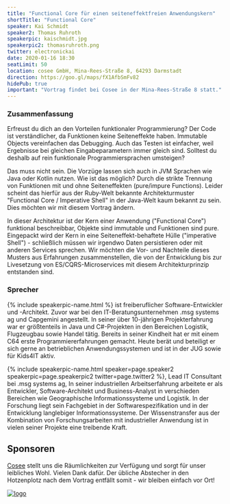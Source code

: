 ```yaml
---
title: "Functional Core für einen seiteneffektfreien Anwendungskern"
shortTitle: "Functional Core"
speaker: Kai Schmidt
speaker2: Thomas Ruhroth
speakerpic: kaischmidt.jpg
speakerpic2: thomasruhroth.png
twitter: electronickai
date: 2020-01-16 18:30
seatLimit: 50
location: cosee GmbH, Mina-Rees-Straße 8, 64293 Darmstadt
direction: https://goo.gl/maps/fX1AfbSmFv82
hidePub: true
important: "Vortrag findet bei Cosee in der Mina-Rees-Straße 8 statt."
---
```


### Zusammenfassung

Erfreust du dich an den Vorteilen funktionaler Programmierung? Der Code ist verständlicher, da Funktionen keine Seiteneffekte haben. Immutable Objects vereinfachen das Debugging. Auch das Testen ist einfacher, weil Ergebnisse bei gleichen Eingabeparametern immer gleich sind. Solltest du deshalb auf rein funktionale Programmiersprachen umsteigen?

Das muss nicht sein. Die Vorzüge lassen sich auch in JVM Sprachen wie Java oder Kotlin nutzen. Wie ist das möglich? Durch die strikte Trennung von Funktionen mit und ohne Seiteneffekten (pure/impure Functions). Leider scheint das hierfür aus der Ruby-Welt bekannte Architekturmuster "Functional Core / Imperative Shell" in der Java-Welt kaum bekannt zu sein. Dies möchten wir mit diesem Vortrag ändern.

In dieser Architektur ist der Kern einer Anwendung ("Functional Core") funktional beschreibbar, Objekte sind immutable und Funktionen sind pure. Eingepackt wird der Kern in eine Seiteneffekt-behaftete Hülle ("imperative Shell") - schließlich müssen wir irgendwo Daten persistieren oder mit anderen Services sprechen. Wir möchten die Vor- und Nachteile dieses Musters aus Erfahrungen zusammenstellen, die von der Entwicklung bis zur Livesetzung von ES/CQRS-Microservices mit diesem Architekturprinzip entstanden sind.

### Sprecher

{% include speakerpic-name.html %} ist freiberuflicher Software-Entwickler und -Architekt. Zuvor war bei den IT-Beratungsunternehmen .msg systems ag und Capgemini angestellt. In seiner über 10-jährigen Projekterfahrung war er größtenteils in Java und C#-Projekten in den Bereichen Logistik, Flugzeugbau sowie Handel tätig. Bereits in seiner Kindheit hat er mit einem C64 erste Programmiererfahrungen gemacht. Heute berät und beteiligt er sich gerne an betrieblichen Anwendungssystemen und ist in der JUG sowie für Kids4IT aktiv.

{% include speakerpic-name.html speaker=page.speaker2 speakerpic=page.speakerpic2 twitter=page.twitter2 %}, Lead IT Consultant bei .msg systems ag, In seiner industriellen Arbeitserfahrung arbeitete er als Entwickler, Software-Architekt und Business-Analyst in verschieden Bereichen wie Geographische Informationssysteme und Logistik. In der Forschung liegt sein Fachgebiet in der Softwarespezifikation und in der Entwicklung langlebiger Informationssysteme. Der Wissenstransfer aus der Kombination von Forschungsarbeiten mit industrieller Anwendung ist in vielen seiner Projekte eine treibende Kraft.

## Sponsoren

[Cosee](http://www.cosee.biz) stellt uns die Räumlichkeiten zur Verfügung und sorgt für unser leibliches Wohl. Vielen Dank dafür. Der übliche Abstecher in den Hotzenplotz nach dem Vortrag entfällt somit - wir bleiben einfach vor Ort!

[![logo](/images/sponsors/cosee.png)](http://www.cosee.biz) 
